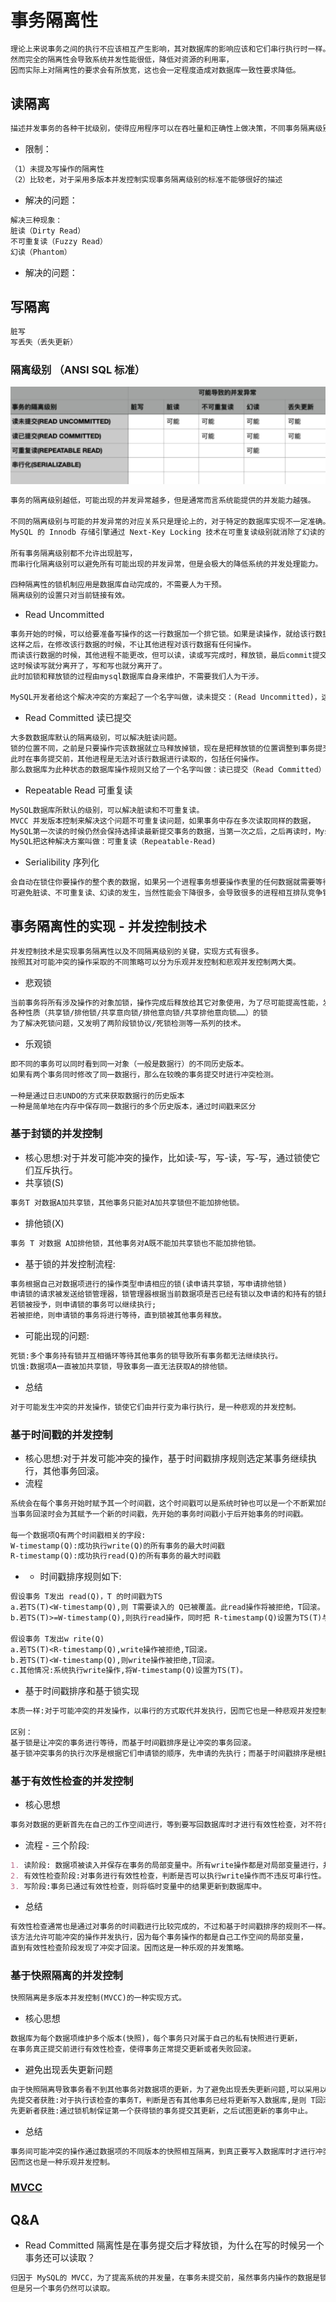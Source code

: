 # 事务隔离性
```md
理论上来说事务之间的执行不应该相互产生影响，其对数据库的影响应该和它们串行执行时一样。
然而完全的隔离性会导致系统并发性能很低，降低对资源的利用率，
因而实际上对隔离性的要求会有所放宽，这也会一定程度造成对数据库一致性要求降低。
```
## 读隔离
```md
描述并发事务的各种干扰级别，使得应用程序可以在吞吐量和正确性上做决策，不同事务隔离级别保证不同程度的正确性。
```
* 限制：
```md
（1）未提及写操作的隔离性
（2）比较老，对于采用多版本并发控制实现事务隔离级别的标准不能够很好的描述
```
* 解决的问题：
```md
解决三种现象：
脏读（Dirty Read）
不可重复读（Fuzzy Read）
幻读（Phantom）
```
* 解决的问题：
## 写隔离
```md
脏写
写丢失（丢失更新）
```
### 隔离级别 （ANSI SQL 标准）
![](../pic/Isolation-Level.png)
```md
事务的隔离级别越低，可能出现的并发异常越多，但是通常而言系统能提供的并发能力越强。

不同的隔离级别与可能的并发异常的对应关系只是理论上的，对于特定的数据库实现不一定准确。
MySQL 的 Innodb 存储引擎通过 Next-Key Locking 技术在可重复读级别就消除了幻读的可能。

所有事务隔离级别都不允许出现脏写，
而串行化隔离级别可以避免所有可能出现的并发异常，但是会极大的降低系统的并发处理能力。

四种隔离性的锁机制应用是数据库自动完成的，不需要人为干预。
隔离级别的设置只对当前链接有效。
```

* Read Uncommitted
```md
事务开始的时候，可以给要准备写操作的这一行数据加一个排它锁。如果是读操作，就给该行数据一个读锁。
这样之后，在修改该行数据的时候，不让其他进程对该行数据有任何操作。
而读该行数据的时候，其他进程不能更改，但可以读，读或写完成时，释放锁，最后commit提交，
这时候读写就分离开了，写和写也就分离开了。
此时加锁和释放锁的过程由mysql数据库自身来维护，不需要我们人为干涉。

MySQL开发者给这个解决冲突的方案起了一个名字叫做，读未提交：(Read Uncommitted)，这也就是事务的第一个隔离性。
```
* Read Committed 读已提交
```md
大多数数据库默认的隔离级别，可以解决脏读问题。
锁的位置不同，之前是只要操作完该数据就立马释放掉锁，现在是把释放锁的位置调整到事务提交之后。
此时在事务提交前，其他进程是无法对该行数据进行读取的，包括任何操作。
那么数据库为此种状态的数据库操作规则又给了一个名字叫做：读已提交（Read Committed）或者也可以叫不可重复读。
```
* Repeatable Read 可重复读
```md
MySQL数据库所默认的级别，可以解决脏读和不可重复读。
MVCC 并发版本控制来解决这个问题不可重复读问题，如果事务中存在多次读取同样的数据，
MySQL第一次读的时候仍然会保持选择读最新提交事务的数据，当第一次之后，之后再读时，Mysql会取第一次读取的数据作为结果。
MySQL把这种解决方案叫做：可重复读（Repeatable-Read)
```
* Serialibility 序列化
```md
会自动在锁住你要操作的整个表的数据，如果另一个进程事务想要操作表里的任何数据就需要等待获得锁的进程操作完成释放锁。
可避免脏读、不可重复读、幻读的发生，当然性能会下降很多，会导致很多的进程相互排队竞争锁。
```
## 事务隔离性的实现 - 并发控制技术
```md
并发控制技术是实现事务隔离性以及不同隔离级别的关键，实现方式有很多。
按照其对可能冲突的操作采取的不同策略可以分为乐观并发控制和悲观并发控制两大类。
```
* 悲观锁
```md
当前事务将所有涉及操作的对象加锁，操作完成后释放给其它对象使用，为了尽可能提高性能，发明了各种粒度（数据库级/表级/行级……），
各种性质（共享锁/排他锁/共享意向锁/排他意向锁/共享排他意向锁……）的锁
为了解决死锁问题，又发明了两阶段锁协议/死锁检测等一系列的技术。
```
* 乐观锁
```md
即不同的事务可以同时看到同一对象（一般是数据行）的不同历史版本。
如果有两个事务同时修改了同一数据行，那么在较晚的事务提交时进行冲突检测。
		
一种是通过日志UNDO的方式来获取数据行的历史版本
一种是简单地在内存中保存同一数据行的多个历史版本，通过时间戳来区分
```
### 基于封锁的并发控制
* 核心思想:对于并发可能冲突的操作，比如读-写，写-读，写-写，通过锁使它们互斥执行。
* 共享锁(S)
```md
事务T 对数据A加共享锁，其他事务只能对A加共享锁但不能加排他锁。
```
* 排他锁(X)
```md
事务 T 对数据 A加排他锁，其他事务对A既不能加共享锁也不能加排他锁。
```
* 基于锁的并发控制流程:
```md
事务根据自己对数据项进行的操作类型申请相应的锁(读申请共享锁，写申请排他锁)
申请锁的请求被发送给锁管理器，锁管理器根据当前数据项是否已经有锁以及申请的和持有的锁是否冲突决定是否为该请求授予锁。
若锁被授予，则申请锁的事务可以继续执行;
若被拒绝，则申请锁的事务将进行等待，直到锁被其他事务释放。
```
* 可能出现的问题:
```md
死锁:多个事务持有锁并互相循环等待其他事务的锁导致所有事务都无法继续执行。
饥饿:数据项A一直被加共享锁，导致事务一直无法获取A的排他锁。
```
* 总结
```md
对于可能发生冲突的并发操作，锁使它们由并行变为串行执行，是一种悲观的并发控制。
```
### 基于时间戳的并发控制
* 核心思想:对于并发可能冲突的操作，基于时间戳排序规则选定某事务继续执行，其他事务回滚。
* 流程
```md
系统会在每个事务开始时赋予其一个时间戳，这个时间戳可以是系统时钟也可以是一个不断累加的计数器值，
当事务回滚时会为其赋予一个新的时间戳，先开始的事务时间戳小于后开始事务的时间戳。

每一个数据项Q有两个时间戳相关的字段:
W-timestamp(Q):成功执行write(Q)的所有事务的最大时间戳
R-timestamp(Q):成功执行read(Q)的所有事务的最大时间戳
```
* * 时间戳排序规则如下:
```md
假设事务 T发出 read(Q)，T 的时间戳为TS
a.若TS(T)<W-timestamp(Q),则 T需要读入的 Q已被覆盖。此read操作将被拒绝，T回滚。
b.若TS(T)>=W-timestamp(Q),则执行read操作，同时把 R-timestamp(Q)设置为TS(T)与R-timestamp(Q)中的最大值。

假设事务 T发出w rite(Q)
a.若TS(T)<R-timestamp(Q),write操作被拒绝,T回滚。
b.若TS(T)<W-timestamp(Q),则write操作被拒绝,T回滚。
c.其他情况:系统执行write操作,将W-timestamp(Q)设置为TS(T)。
```
* 基于时间戳排序和基于锁实现
```md
本质一样:对于可能冲突的并发操作，以串行的方式取代并发执行，因而它也是一种悲观并发控制。

区别：
基于锁是让冲突的事务进行等待，而基于时间戳排序是让冲突的事务回滚。
基于锁冲突事务的执行次序是根据它们申请锁的顺序，先申请的先执行；而基于时间戳排序是根据特定的时间戳排序规则。
```
### 基于有效性检查的并发控制
* 核心思想
```md
事务对数据的更新首先在自己的工作空间进行，等到要写回数据库时才进行有效性检查，对不符合要求的事务进行回滚。
```
* 流程 - 三个阶段:
```md
1. 读阶段: 数据项被读入并保存在事务的局部变量中。所有write操作都是对局部变量进行，并不对数据库进行真正的更新。
2. 有效性检查阶段:对事务进行有效性检查，判断是否可以执行write操作而不违反可串行性。如果失败，则回滚该事务。
3. 写阶段:事务已通过有效性检查，则将临时变量中的结果更新到数据库中。
```
* 总结
```md
有效性检查通常也是通过对事务的时间戳进行比较完成的，不过和基于时间戳排序的规则不一样。
该方法允许可能冲突的操作并发执行，因为每个事务操作的都是自己工作空间的局部变量，
直到有效性检查阶段发现了冲突才回滚。因而这是一种乐观的并发策略。
```
### 基于快照隔离的并发控制
```md
快照隔离是多版本并发控制(MVCC)的一种实现方式。
```
* 核心思想
```md
数据库为每个数据项维护多个版本(快照)，每个事务只对属于自己的私有快照进行更新，
在事务真正提交前进行有效性检查，使得事务正常提交更新或者失败回滚。
```
* 避免出现丢失更新问题
```md
由于快照隔离导致事务看不到其他事务对数据项的更新，为了避免出现丢失更新问题,可以采用以下两种方案避免：
先提交者获胜:对于执行该检查的事务T，判断是否有其他事务已经将更新写入数据库,是则 T回滚否则 T正常提交。
先更新者获胜:通过锁机制保证第一个获得锁的事务提交其更新，之后试图更新的事务中止。
```
* 总结
```md
事务间可能冲突的操作通过数据项的不同版本的快照相互隔离，到真正要写入数据库时才进行冲突检测。
因而这也是一种乐观并发控制。
```

### [MVCC](MVCC.md)

## Q&A
* Read Committed 隔离性是在事务提交后才释放锁，为什么在写的时候另一个事务还可以读取？
```md
归因于 MySQL的 MVCC，为了提高系统的并发量，在事务未提交前，虽然事务内操作的数据是锁定状态，
但是另一个事务仍然可以读取。
```
